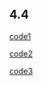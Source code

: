 ## 4.4
[code1](https://genshin.hoyoverse.com/en/gift?code=BBQ8AZHUH2CZ)


[code2](https://genshin.hoyoverse.com/en/gift?code=MT88AYHCZ2UR)


[code3](https://genshin.hoyoverse.com/en/gift?code=FA9QAGYDZJEV)